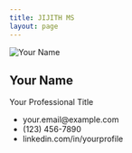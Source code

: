 ```yaml
---
title: JIJITH MS
layout: page
---
```




<!-- Add this section below your jumbotron -->
<section class="container py-5">
  <div class="row g-4">
    <!-- Profile Card -->
    <div class="col-lg-4">
      <div class="card h-100">
        <img src="path-to-your-image.jpg" class="card-img-top" alt="Your Name">
        <div class="card-body text-center">
          <h2 class="card-title">Your Name</h2>
          <p class="card-text text-muted">Your Professional Title</p>
          <ul class="list-unstyled">
            <li><i class="bi bi-envelope"></i> your.email@example.com</li>
            <li><i class="bi bi-telephone"></i> (123) 456-7890</li>
            <li><i class="bi bi-linkedin"></i> linkedin.com/in/yourprofile</li>
          </ul>
        </div>
      </div>
    </div>

    
  </div>
</section>
